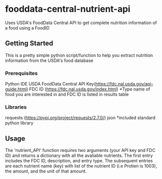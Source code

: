 # fooddata-central-nutrient-api
Uses USDA's FoodData Central API to get complete nutrition information of a food using a FoodID

## Getting Started
This is a pretty simple python script/function to help you extract nutrition information from the USDA's food database

### Prerequisites
Python IDE
USDA FoodData Central API Key(https://fdc.nal.usda.gov/api-guide.html)
FDC ID (https://fdc.nal.usda.gov/index.html)
  *Type name of food you are interested in and FDC ID is listed in results table

### Libraries
requests (https://pypi.org/project/requests/2.7.0/)
json *included standard python library

## Usage
The 'nutrient_API' function requires two arguments (your API key and FDC ID) and returns a dictionary with all the avaliable nutrients. The first entry includes the FDC ID, description, and entry type. The subsequent entries are each nutrient name (key) with list of the nutrient ID (i.e Protien is 1003), the amount, and the unit of that amount.

